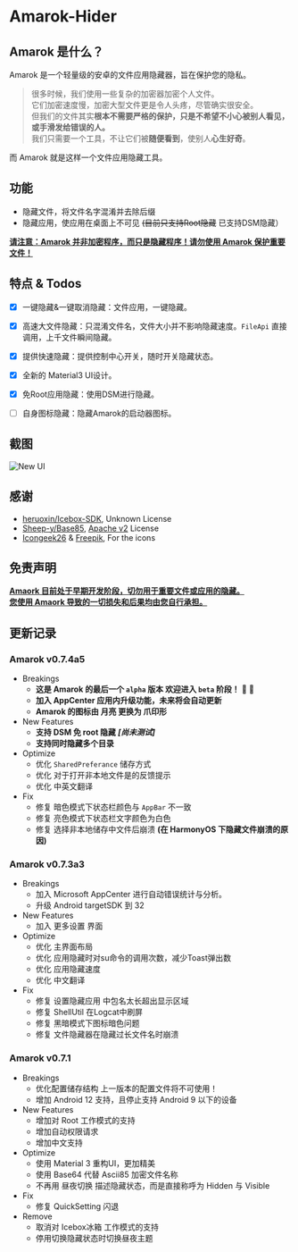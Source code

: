 # Amarok-Hider

## Amarok 是什么？
Amarok 是一个轻量级的安卓的文件应用隐藏器，旨在保护您的隐私。  

> 很多时候，我们使用一些复杂的加密器加密个人文件。  
> 它们加密速度慢，加密大型文件更是令人头疼，尽管确实很安全。  
> 但我们的文件其实**根本不需要严格的保护，只是不希望不小心被别人看见，或手滑发给错误的人。**  
> 我们只需要一个工具，不让它们被**随便看到**，使别人**心生好奇**。

而 Amarok 就是这样一个文件应用隐藏工具。  

## 功能
- 隐藏文件，将文件名字混淆并去除后缀  
- 隐藏应用，使应用在桌面上不可见 ~~(目前只支持Root隐藏~~ 已支持DSM隐藏）  

**<u>请注意：Amarok 并非加密程序，而只是隐藏程序！请勿使用 Amarok 保护重要文件！</u>**

## 特点 & Todos
- [x] 一键隐藏&一键取消隐藏：文件应用，一键隐藏。
- [x] 高速大文件隐藏：只混淆文件名，文件大小并不影响隐藏速度。`FileApi` 直接调用，上千文件瞬间隐藏。
- [x] 提供快速隐藏：提供控制中心开关，随时开关隐藏状态。
- [x] 全新的 Material3 UI设计。
- [x] 免Root应用隐藏：使用DSM进行隐藏。
- [ ] 自身图标隐藏：隐藏Amarok的启动器图标。


## 截图

![New UI](https://raw.githubusercontent.com/deltazefiro/ImageHost/master/Amarok-screenshot.jpg)


## 感谢

- [heruoxin/Icebox-SDK](https://github.com/heruoxin/IceBox-SDK), Unknown License
- [Sheep-y/Base85](https://github.com/Sheep-y/Base85/), [Apache v2](https://github.com/Sheep-y/Base85/blob/master/LICENSE) License
- [Icongeek26](https://www.flaticon.com/authors/icongeek26) & [Freepik](), For the icons


## 免责声明

<u>**Amaork 目前处于早期开发阶段，切勿用于重要文件或应用的隐藏。**</u>  
<u>**您使用 Amaork 导致的一切损失和后果均由您自行承担。**</u>

## 更新记录
### Amarok v0.7.4a5

- Breakings
    - **这是 Amarok 的最后一个 `alpha` 版本  欢迎进入 `beta` 阶段！** :tada: :tada: 
    - **加入 AppCenter 应用内升级功能，未来将会自动更新**
    - **Amarok 的图标由 月亮 更换为 爪印形**
- New Features
    - **支持 DSM 免 root 隐藏** ***[尚未测试]***
    - **支持同时隐藏多个目录**
- Optimize
    - 优化 `SharedPreferance` 储存方式
    - 优化 对于打开非本地文件是的反馈提示
    - 优化 中英文翻译
- Fix
    - 修复 暗色模式下状态栏颜色与 `AppBar` 不一致
    - 修复 亮色模式下状态栏文字颜色为白色
    - 修复 选择非本地储存中文件后崩溃 **(在 HarmonyOS 下隐藏文件崩溃的原因)**
### Amarok v0.7.3a3
- Breakings
    - 加入 Microsoft AppCenter 进行自动错误统计与分析。
    - 升级 Android targetSDK 到 32
- New Features
    - 加入 更多设置 界面
- Optimize
    - 优化 主界面布局
    - 优化 应用隐藏时对su命令的调用次数，减少Toast弹出数
    - 优化 应用隐藏速度
    - 优化 中文翻译
- Fix
    - 修复 设置隐藏应用 中包名太长超出显示区域
    - 修复 ShellUtil 在Logcat中刷屏
    - 修复 黑暗模式下图标暗色问题
    - 修复 文件隐藏器在隐藏过长文件名时崩溃

### Amarok v0.7.1
- Breakings
    - 优化配置储存结构 上一版本的配置文件将不可使用！
    - 增加 Android 12 支持，且停止支持 Android 9 以下的设备
- New Features
    - 增加对 Root 工作模式的支持
    - 增加自动权限请求
    - 增加中文支持
- Optimize
    - 使用 Material 3 重构UI，更加精美
    - 使用 Base64 代替 Ascii85 加密文件名称
    - 不再用 昼夜切换 描述隐藏状态，而是直接称呼为 Hidden 与 Visible
- Fix
    - 修复 QuickSetting 闪退
- Remove
    - 取消对 Icebox冰箱 工作模式的支持
    - 停用切换隐藏状态时切换昼夜主题